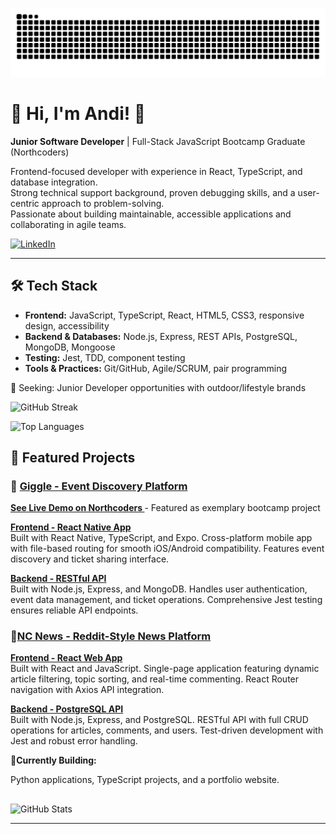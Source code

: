 ![snake gif](https://github.com/Andipascale7/Andipascale7/blob/output/github-snake-dark.svg)

# 🌳 Hi, I'm Andi! 🌳

**Junior Software Developer** | Full-Stack JavaScript Bootcamp Graduate (Northcoders)  

Frontend-focused developer with experience in React, TypeScript, and database integration.  
Strong technical support background, proven debugging skills, and a user-centric approach to problem-solving.  
Passionate about building maintainable, accessible applications and collaborating in agile teams.


[![LinkedIn](https://img.shields.io/badge/LinkedIn-Profile-0A66C2?logo=linkedin&logoColor=white)](https://www.linkedin.com/in/andipascale)

---

## 🛠 Tech Stack
- **Frontend:** JavaScript, TypeScript, React, HTML5, CSS3, responsive design, accessibility  
- **Backend & Databases:** Node.js, Express, REST APIs, PostgreSQL, MongoDB, Mongoose  
- **Testing:** Jest, TDD, component testing  
- **Tools & Practices:** Git/GitHub, Agile/SCRUM, pair programming



🎯 Seeking: Junior Developer opportunities with outdoor/lifestyle brands





![GitHub Streak](https://streak-stats.demolab.com/?user=Andipascale7&theme=radical)    

![Top Languages](https://github-readme-stats.vercel.app/api/top-langs/?username=Andipascale7&layout=compact&theme=radical)


## 🚀 Featured Projects

### :musical_note:  [Giggle - Event Discovery Platform](https://github.com/Andipascale7/giggle-fe)
**[See Live Demo on Northcoders ](https://www.northcoders.com/blog/giggle/)** - Featured as exemplary bootcamp project

**[Frontend - React Native App](https://github.com/Andipascale7/giggle-fe)**  
Built with React Native, TypeScript, and Expo. Cross-platform mobile app with file-based routing for smooth iOS/Android compatibility. Features event discovery and ticket sharing interface.

**[Backend - RESTful API](https://github.com/Andipascale7/giggle-be)**  
Built with Node.js, Express, and MongoDB. Handles user authentication, event data management, and ticket operations. Comprehensive Jest testing ensures reliable API endpoints.



### :newspaper:[NC News - Reddit-Style News Platform](https://github.com/Andipascale7/nc-news)

**[Frontend - React Web App](https://github.com/Andipascale7/nc-news)**  
Built with React and JavaScript. Single-page application featuring dynamic article filtering, topic sorting, and real-time commenting. React Router navigation with Axios API integration.

**[Backend - PostgreSQL API](https://github.com/Andipascale7/Seeding)**  
Built with Node.js, Express, and PostgreSQL. RESTful API with full CRUD operations for articles, comments, and users. Test-driven development with Jest and robust error handling.



🚧**Currently Building:** 

Python applications, TypeScript projects, and a portfolio website.

##


## 
![GitHub Stats](https://github-readme-stats.vercel.app/api?username=Andipascale7&show_icons=true&theme=radical)

---

